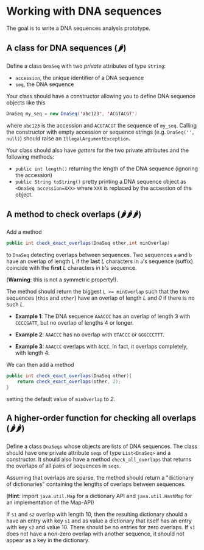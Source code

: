 # Working with DNA sequences

The goal is to write a DNA sequences analysis prototype.



## A class for DNA sequences (🌶)

Define a class `DnaSeq` with two *private* attributes of type `String`:
- `accession`, the unique identifier of a DNA sequence
- `seq`, the DNA sequence

Your class should have a constructor allowing you to define
DNA sequence objects like this
```java
DnaSeq my_seq = new DnaSeq('abc123', 'ACGTACGT')
```
where `abc123` is the accession and `ACGTACGT` the sequence of `my_seq`.
Calling the constructor with empty accession or sequence strings
(e.g. `DnaSeq('', null)`) should raise
an `IllegalArgumentException`.


Your class should also have *getters* for the two private attributes and
the following methods:
- `public int length()` returning the length of the DNA
  sequence (ignoring the accession)
- `public String toString()` pretty printing a DNA sequence object as
  `<DnaSeq accession=XXX>` where `XXX` is replaced by the accession of the object.



## A method to check overlaps (🌶🌶🌶)

Add a method
```java
public int check_exact_overlaps(DnaSeq other,int minOverlap)
```
to `DnaSeq` detecting overlaps between sequences.
Two sequences `a` and `b` have an overlap of length *L*
if the **last** *L* characters in `a`'s sequence (suffix)
coincide with the **first** *L* characters in `b`'s sequence.

(**Warning**: this is not a symmetric property!).

The method should return the biggest `L >= minOverlap` such that
the two sequences (`this` and `other`) have an overlap of length *L*
and *0* if there is no such *L*.

- **Example 1**: The DNA sequence `AAACCC` has an overlap of length 3 with
  `CCCCGATT`, but no overlap of lengths 4 or longer.
- **Example 2**: `AAACCC` has no overlap with `GTACCC` or `GGGCCCTTT`.

- **Example 3**: `AAACCC` overlaps with `ACCC`. In fact, it overlaps completely,
  with length 4.

We can then add a method
```java
public int check_exact_overlaps(DnaSeq other){
	return check_exact_overlaps(other, 2);
}
```
setting the default value of `minOverlap` to *2*.



## A higher-order function for checking all overlaps (🌶🌶)

Define a class `DnaSeqs` whose objects are lists of DNA sequences.
The class should have one private attribute `seqs` of type
`List<DnaSeq>` and a constructor.
It should also have a method `check_all_overlaps` that returns the overlaps
of all pairs of sequences in `seqs`.

Assuming that overlaps are sparse, the method should return a
"dictionary of dictionaries" containing the lengths of
overlaps between sequences.

(**Hint**: import `java.util.Map` for a dictionary API and
`java.util.HashMap` for an implementation of the Map-API)

If `s1` and `s2` overlap with length 10, then the resulting dictionary
should a have an entry with key `s1` and as value a dictionary that
itself has an entry with key `s2` and value 10.
There should be no entries for zero overlaps.
If `s1` does not have a non-zero overlap with another sequence,
it should not appear as a key in the dictionary.
